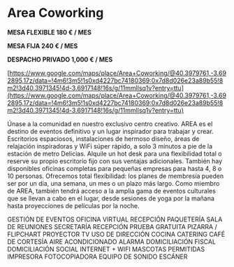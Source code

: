 # Area Coworking

**MESA FLEXIBLE 180 € / MES**

**MESA FIJA 240 € / MES**

**DESPACHO PRIVADO 1,000 € / MES**

[https://www.google.com/maps/place/Area+Coworking/@40.3979761,-3.692895,17z/data=!4m6!3m5!1s0xd4227bc74180369:0x7d8d026e23a89b55!8m2!3d40.3971345!4d-3.6917148!16s/g/11mmllsq1v?entry=ttu](https://www.google.com/maps/place/Area+Coworking/@40.3979761,-3.692895,17z/data=!4m6!3m5!1s0xd4227bc74180369:0x7d8d026e23a89b55!8m2!3d40.3971345!4d-3.6917148!16s/g/11mmllsq1v?entry=ttu)

Únase a la comunidad en nuestro exclusivo centro creativo. AREA es el destino de eventos definitivo y un lugar inspirador para trabajar y crear. Escritorios espaciosos, instalaciones de hermoso diseño, áreas de relajación inspiradoras y WiFi súper rápido, a solo 3 minutos a pie de la estación de metro Delicias. Alquile un hot desk para una flexibilidad total o reserve su propio escritorio fijo con sus ventajas adicionales. También hay disponibles oficinas completas para pequeñas empresas para hasta 4, 8 o 10 personas. Ofrecemos total flexibilidad: los planes de membresía pueden ser por un día, una semana, un mes o un plazo más largo. Como miembro de AREA, también tendrá acceso a la amplia gama de eventos culturales que se llevan a cabo en el lugar, desde sesiones de yoga por la mañana hasta proyecciones de películas por la noche.

GESTIÓN DE EVENTOS OFICINA VIRTUAL RECEPCIÓN PAQUETERÍA SALA DE REUNIONES SECRETARÍA RECEPCIÓN PRUEBA GRATUITA PIZARRA / FLIPCHART PROYECTOR TV USO DE DIRECCIÓN COCINA CATERING CAFÉ DE CORTESÍA AIRE ACONDICIONADO ALARMA DOMICILIACIÓN FISCAL DOMICILIACIÓN SOCIAL INTERNET + WIFI MASCOTAS PERMITIDAS IMPRESORA FOTOCOPIADORA EQUIPO DE SONIDO ESCÁNER